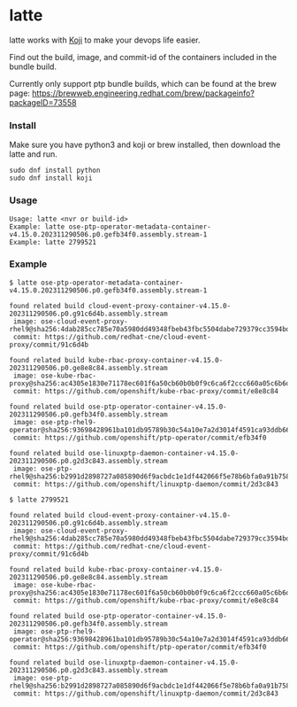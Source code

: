 # latte

latte works with [Koji](https://github.com/koji-project/koji) to make your devops life easier.

Find out the build, image, and commit-id of the containers included in the bundle build.

Currently only support ptp bundle builds, which can be found at the brew page:
https://brewweb.engineering.redhat.com/brew/packageinfo?packageID=73558

### Install
Make sure you have python3 and koji or brew installed, then download the latte and run.
```
sudo dnf install python
sudo dnf install koji
```

### Usage
```
Usage: latte <nvr or build-id>
Example: latte ose-ptp-operator-metadata-container-v4.15.0.202311290506.p0.gefb34f0.assembly.stream-1
Example: latte 2799521
```

### Example
```
$ latte ose-ptp-operator-metadata-container-v4.15.0.202311290506.p0.gefb34f0.assembly.stream-1

found related build cloud-event-proxy-container-v4.15.0-202311290506.p0.g91c6d4b.assembly.stream
 image: ose-cloud-event-proxy-rhel9@sha256:4dab285cc785e70a5980dd49348fbeb43fbc5504dabe729379cc3594bded43a5
 commit: https://github.com/redhat-cne/cloud-event-proxy/commit/91c6d4b

found related build kube-rbac-proxy-container-v4.15.0-202311290506.p0.ge8e8c84.assembly.stream
 image: ose-kube-rbac-proxy@sha256:ac4305e1830e71178ec601f6a50cb60b0b0f9c6ca6f2ccc660a05c6b6d284c98
 commit: https://github.com/openshift/kube-rbac-proxy/commit/e8e8c84

found related build ose-ptp-operator-container-v4.15.0-202311290506.p0.gefb34f0.assembly.stream
 image: ose-ptp-rhel9-operator@sha256:93698428961ba101db95789b30c54a10e7a2d3014f4591ca93ddb66c56eb6af3
 commit: https://github.com/openshift/ptp-operator/commit/efb34f0

found related build ose-linuxptp-daemon-container-v4.15.0-202311290506.p0.g2d3c843.assembly.stream
 image: ose-ptp-rhel9@sha256:b2991d2898727a085890d6f9acbdc1e1df442066f5e78b6bfa0a91b7586c7b46
 commit: https://github.com/openshift/linuxptp-daemon/commit/2d3c843

$ latte 2799521

found related build cloud-event-proxy-container-v4.15.0-202311290506.p0.g91c6d4b.assembly.stream
 image: ose-cloud-event-proxy-rhel9@sha256:4dab285cc785e70a5980dd49348fbeb43fbc5504dabe729379cc3594bded43a5
 commit: https://github.com/redhat-cne/cloud-event-proxy/commit/91c6d4b

found related build kube-rbac-proxy-container-v4.15.0-202311290506.p0.ge8e8c84.assembly.stream
 image: ose-kube-rbac-proxy@sha256:ac4305e1830e71178ec601f6a50cb60b0b0f9c6ca6f2ccc660a05c6b6d284c98
 commit: https://github.com/openshift/kube-rbac-proxy/commit/e8e8c84

found related build ose-ptp-operator-container-v4.15.0-202311290506.p0.gefb34f0.assembly.stream
 image: ose-ptp-rhel9-operator@sha256:93698428961ba101db95789b30c54a10e7a2d3014f4591ca93ddb66c56eb6af3
 commit: https://github.com/openshift/ptp-operator/commit/efb34f0

found related build ose-linuxptp-daemon-container-v4.15.0-202311290506.p0.g2d3c843.assembly.stream
 image: ose-ptp-rhel9@sha256:b2991d2898727a085890d6f9acbdc1e1df442066f5e78b6bfa0a91b7586c7b46
 commit: https://github.com/openshift/linuxptp-daemon/commit/2d3c843

```